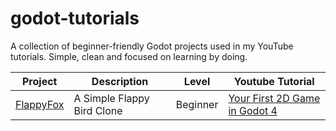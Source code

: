 # godot-tutorials
A collection of beginner-friendly Godot projects used in my YouTube tutorials. Simple, clean and focused on learning by doing.

| Project | Description | Level | Youtube Tutorial |
|--------------|-------------|-------------|-----------------------|
| [FlappyFox](/Projects/FlappyFox) | A Simple Flappy Bird Clone | Beginner | [Your First 2D Game in Godot 4](#) |